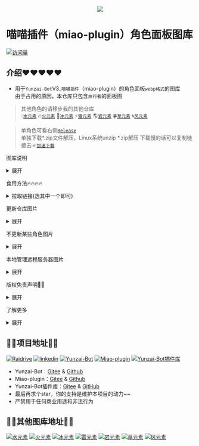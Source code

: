 <p align="center">
  <a href="https://github.com/lc-hongdou/gallery" target="_blank"><img src="https://s2.loli.net/2022/12/30/QBNDOmyaTHVxtqi.jpg" ></a>

  # 喵喵插件（miao-plugin）角色面板图库
  [![访问量](https://profile-counter.glitch.me/lc-hongdou-gallery/count.svg)](https://github.com/lc-hongdou/gallery)

</p>



## 介绍❤❤❤❤❤
- 用于`Yunzai-Bot`V3_`喵喵插件`（miao-plugin）的角色面板`webp格式`的图库<br>
由于占用的原因，本仓库只包含`旅行者`的面板图
> 其他角色的请移步我的其他仓库<br>
💧[`水元素`](https://github.com/lc-hongdou/shui)
🔥[`火元素`](https://github.com/lc-hongdou/huo)
🧊[`冰元素`](https://github.com/lc-hongdou/bing)
⚡[`雷元素`](https://github.com/lc-hongdou/lei)
🌎[`岩元素`](https://github.com/lc-hongdou/yan)
🍀[`草元素`](https://github.com/lc-hongdou/cao)
🌀[`风元素`](https://github.com/lc-hongdou/feng)

> 单角色可看右侧[`Release`](https://github.com/lc-hongdou/gallery/releases)<br>
单独下载*.zip文件解压，Linux系统unzip *.zip解压
下载慢的话可以复制链接去☞[`加速下载`](https://doget.nocsdn.com)

 图库说明

<details><summary>展开</summary>

> 此库提供由我与他人（主要为`椰奶群`抠图大佬）扣制的自主整理群文件上传的角色面板图<br>
整理了很久把格式换成webp，主要是想回馈群友，服务器图片一张张放上去太难了<br>
一张张核对基本没有重复的（肝开始疼了），并且进行了[‘文件夹+序号’的重命名](./rename.bat)排序<br>
如果您想为此仓库贡献<br>
请见☞[`贡献指南`](./resources/CONTRIBUTING.md)向此仓库发起 pull request

</details>

 食用方法🔥🔥🔥🔥

<details><summary>拉取链接(选其中一个即可)</summary>

```
git clone https://gitclone.com/github.com/lc-hongdou/gallery.git
```
```
git clone https://ghproxy.com/https://github.com/lc-hongdou/gallery.git
```
```
git clone https://hub.njuu.cf/lc-hongdou/gallery.git
```
```
git clone https://kgithub.com/lc-hongdou/gallery.git
```

放在<br>
```
Yunzai-bot/plugins/miao-plugin/resources/profile/normal-character
```

等待完成就行了，失败大概是网络问问题<br>
自行决定图库用于什么面板<br>
普通面板(图鉴/非彩蛋面板等)存放位置<br>
```
Yunzai-bot/plugins/miao-plugin/resources/profile/normal-character
```
或者 彩蛋(三皇冠/ACE/满命)存放位置<br>
```
Yunzai-bot/plugins/miao-plugin/resources/profile/super-character
```

</details>

 更新仓库图片

<details><summary>展开</summary>

- 在上面位置输入下面指令更新图片，先clone再更新<br>

```
git pull
```
另外更新图片频率取决于作者忙不忙，有需要可以进群求帮助<br>

</details>

 不更新某些角色图片

<details><summary>展开</summary>

在.gitgnore文件填写图库路径，如：
```
/罗莎莉亚
/优菈
```

</details>

 本地管理远程服务器图片

<details><summary>展开</summary>

用FTP软件管理远程图片的时候很麻烦<br>
（因为大部分FTP软件不能显示图片，反正我没用过能显示图片的）<br>
 - Windows推荐用[`Raidrive`](https://www.raidrive.com/)来管理远程图片<br>
<a href="https://smms.app/image/Lnubdir9E2BTSCV" target="_blank"><img src="https://s2.loli.net/2023/02/25/Lnubdir9E2BTSCV.webp" ></a>
<a href="https://smms.app/image/l8jC3MHYaV7RbZJ" target="_blank"><img src="https://s2.loli.net/2023/02/25/l8jC3MHYaV7RbZJ.webp" ></a>
 - Android推荐用[`ES文件浏览器`](http://www.estrongs.com/)来管理远程图片<br>
<a href="https://smms.app/image/Nc7TJsPFrRAS1Wm" target="_blank"><img src="https://s2.loli.net/2023/02/25/Nc7TJsPFrRAS1Wm.webp" ></a>
  
🔗🔗 链接 🔗🔗<br>
[![Raidrive](https://img.shields.io/badge/Raidrive-0A66C2?style=for-the-badge)](https://www.raidrive.com/)
[![linkedin](https://img.shields.io/badge/ES文件浏览器-0A66C2?style=for-the-badge)](http://www.estrongs.com/)

</details>

 版权免责声明👀👀

<details><summary>展开</summary>

图片为椰奶群的大佬扣的，本人不负责任何版权问题<br>
部分图片容易封号，账号出问题概不负责<br>
对于获取原图易造成的问题可以复制[`这个插件`](./resources/屏蔽喵喵面板原图.js)至<br>
```
/plugins/example
```
只有主人能发送获取原图的指令，自己看着决定吧<br>
仅限内部小范围使用，请勿用此图库用于盈利

</details>

 了解更多

<details><summary>展开</summary>

| 群号 | 254974507 | 椰奶杂货铺 |
| --- | --- | --- |

（在里面划水bushi）

</details>

## 🔗🔗项目地址🔗🔗

[![Raidrive](https://img.shields.io/badge/Raidrive-f1939c?style=for-the-badge)](https://www.raidrive.com/)
[![linkedin](https://img.shields.io/badge/ES文件浏览器-f0c9cf?style=for-the-badge)](http://www.estrongs.com/) [![Yunzai-Bot](https://img.shields.io/badge/Yunzai--Bot-f8f8f8?style=for-the-badge)](https://gitee.com/Le-niao/Yunzai-Bot) [![Miao-plugin](https://img.shields.io/badge/Miao--plugin-983680?style=for-the-badge)](https://gitee.com/yoimiya-kokomi/miao-plugin) 
[![Yunzai-Bot插件库](https://img.shields.io/badge/Yunzai--Bot插件库-0a192f?style=for-the-badge)](https://gitee.com/Hikari666/Yunzai-Bot-plugins-index) 
* Yunzai-Bot：[Gitee](https://gitee.com/Le-niao/Yunzai-Bot) & [Github](https://github.com/Le-niao/Yunzai-Bot)
* Miao-plugin：[Gitee](https://gitee.com/yoimiya-kokomi/miao-plugin) & [Github](https://github.com/yoimiya-kokomi/miao-plugin)
* Yunzai-Bot插件库：[Gitee](https://gitee.com/Hikari666/Yunzai-Bot-plugins-index) & [GitHub](https://github.com/HiArcadia/Yunzai-Bot-plugins-index)
* 最后再求个star，你的支持是维护本项目的动力~~
* 严禁用于任何商业用途和非法行为


## 🔗🔗其他图库地址🔗🔗

[![水元素](https://github-readme-stats.vercel.app/api/pin/?username=lc-hongdou&repo=shui&show_owner=true)](../../../shui)
[![火元素](https://github-readme-stats.vercel.app/api/pin/?username=lc-hongdou&repo=huo&show_owner=true)](../../../huo)
[![冰元素](https://github-readme-stats.vercel.app/api/pin/?username=lc-hongdou&repo=bing&show_owner=true)](../../../bing)
[![雷元素](https://github-readme-stats.vercel.app/api/pin/?username=lc-hongdou&repo=lei&show_owner=true)](../../../lei)
[![岩元素](https://github-readme-stats.vercel.app/api/pin/?username=lc-hongdou&repo=yan&show_owner=true)](../../../yan)
[![草元素](https://github-readme-stats.vercel.app/api/pin/?username=lc-hongdou&repo=cao&show_owner=true)](../../../cao)
[![风元素](https://github-readme-stats.vercel.app/api/pin/?username=lc-hongdou&repo=feng&show_owner=true)](../../../feng)


</details>
